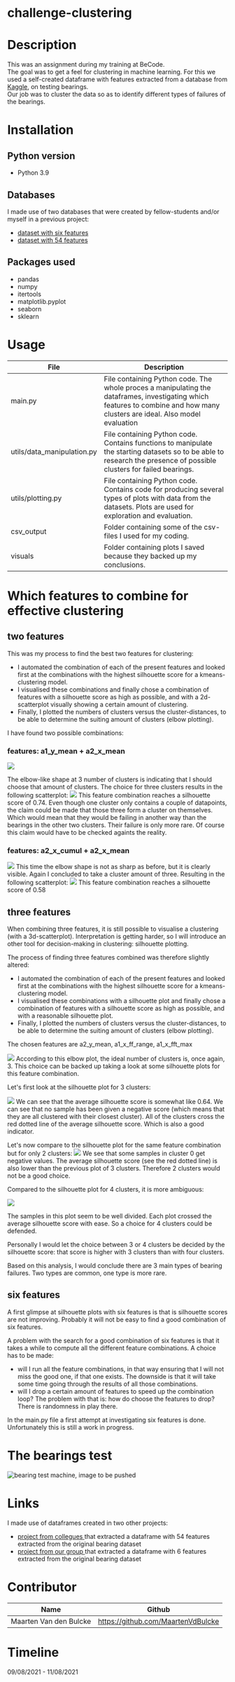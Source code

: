 # challenge-clustering


# Description
  This was an assignment during my training at BeCode.  
  The goal was to get a feel for clustering in machine learning.
  For this we used a self-created dataframe with features extracted from a database from <a href="https://www.kaggle.com/isaienkov/bearing-classification" target="_blank">Kaggle</a>, on testing bearings.  
  Our job was to cluster the data so as to identify different types of failures of the bearings. 
  
  
# Installation
## Python version
* Python 3.9

## Databases
I made use of two databases that were created by fellow-students and/or myself in a previous project: 
* <a href="data/bearing_grouped_axes_cumulative.csv"> dataset with six features </a>
* <a href="data/bearings_final_master.csv"> dataset with 54 features </a> 

## Packages used
* pandas
* numpy
* itertools
* matplotlib.pyplot
* seaborn
* sklearn


# Usage
| File                        | Description                                                     |
|-----------------------------|-----------------------------------------------------------------|
| main.py                   | File containing Python code. The whole proces a manipulating the dataframes, investigating which features to combine and how many clusters are ideal. Also model evaluation |
| utils/data_manipulation.py | File containing Python code. Contains functions to manipulate the starting datasets so to be able to research the presence of possible clusters for failed bearings. |
| utils/plotting.py           | File containing Python code. Contains code for producing several types of plots with data from the datasets. Plots are used for exploration and evaluation. |
| csv_output                  | Folder containing some of the csv-files I used for my coding. |
| visuals                     | Folder containing plots I saved because they backed up my conclusions. |

# Which features to combine for effective clustering
## two features
This was my process to find the best two features for clustering: 
* I automated the combination of each of the present features and looked first at the combinations with the highest silhouette score for a kmeans-clustering model. 
* I visualised these combinations and finally chose a combination of features with a silhouette score as high as possible, and with a 2d-scatterplot visually showing a certain amount of clustering. 
* Finally, I plotted the numbers of clusters versus the cluster-distances, to be able to determine the suiting amount of clusters (elbow plotting). 

I have found two possible combinations: 
### features: a1_y_mean + a2_x_mean

![](visuals/kmeans_model_on_features_a1_y_mean_and_a2_x_mean.png)

The elbow-like shape at 3 number of clusters is indicating that I should choose that amount of clusters. 
The choice for three clusters results in the following scatterplot: 
![](visuals/kmeans_2d_scatter_a1ymean_a2xmean.PNG)
This feature combination reaches a silhouette score of 0.74. Even though one cluster only contains a couple of datapoints, the claim could be made that those three form a cluster on themselves. Which would mean that they would be failing in another way than the bearings in the other two clusters. Their failure is only more rare. Of course this claim would have to be checked againts the reality. 

### features: a2_x_cumul + a2_x_mean
![](visuals/2.elbow_kmeans_second_option.PNG)
This time the elbow shape is not as sharp as before, but it is clearly visible. Again I concluded to take a cluster amount of three. Resulting in the following scatterplot: 
![](visuals/2.scatterplot_kmeans_second_option.PNG)
This feature combination reaches a silhouette score of 0.58


## three features
When combining three features, it is still possible to visualise a clustering (with a 3d-scatterplot). Interpretation is getting harder, so I will introduce an other tool for decision-making in clustering: silhouette plotting.

The process of finding three features combined was therefore slightly altered: 
* I automated the combination of each of the present features and looked first at the combinations with the highest silhouette score for a kmeans-clustering model.
* I visualised these combinations with a silhouette plot and finally chose a combination of features with a silhouette score as high as possible, and with a reasonable silhouette plot.
* Finally, I plotted the numbers of clusters versus the cluster-distances, to be able to determine the suiting amount of clusters (elbow plotting).

The chosen features are a2_y_mean, a1_x_ff_range, a1_x_fft_max

![](visuals/3.elbow_three_features.PNG)
According to this elbow plot, the ideal number of clusters is, once again, 3. 
This choice can be backed up taking a look at some silhouette plots for this feature combination. 

Let's first look at the silhouette plot for 3 clusters: 

![](visuals/3.silhouette_plot_3_clusters.PNG)
We can see that the average silhouette score is somewhat like 0.64. We can see that no sample has been given a negative score (which means that they are all clustered with their closest cluster). All of the clusters cross the red dotted line of the average silhouette score. Which is also a good indicator. 

Let's now compare to the silhouette plot for the same feature combination but for only 2 clusters: 
![](visuals/3.silhouette_plot_2_clusters.PNG)
We see that some samples in cluster 0 get negative values. The average silhouette score (see the red dotted line) is also lower than the previous plot of 3 clusters. 
Therefore 2 clusters would not be a good choice. 

Compared to the silhouette plot for 4 clusters, it is more ambiguous: 

![](visuals/3.silhouette_plot_4_clusters.PNG)

The samples in this plot seem to be well divided. Each plot crossed the average silhouette score with ease. So a choice for 4 clusters could be defended. 

Personally I would let the choice between 3 or 4 clusters be decided by the silhouette score: that score is higher with 3 clusters than with four clusters. 

Based on this analysis, I would conclude there are 3 main types of bearing failures. Two types are common, one type is more rare. 



## six features
A first glimpse at silhouette plots with six features is that is silhouette scores are not improving. Probably it will not be easy to find a good combination of six features. 

A problem with the search for a good combination of six features is that it takes a while to compute all the different feature combinations. A choice has to be made: 
* will I run all the feature combinations, in that way ensuring that I will not miss the good one, if that one exists. The downside is that it will take some time going through the results of all those combinations. 
* will I drop a certain amount of features to speed up the combination loop? The problem with that is: how do choose the features to drop? There is randomness in play there. 

In the main.py file a first attempt at investigating six features is done. Unfortunately this is still a work in progress.  


# The bearings test
![bearing test machine, image to be pushed](visuals/bearing_test_machine_set_up.jpg)


# Links 
I made use of dataframes created in two other projects: 

* <a href="https://github.com/ltadrummond/challenge-clustering" target="_blank"> project from collegues </a> that extracted a dataframe with 54 features extracted from the original bearing dataset
* <a href="https://github.com/Roldan87/challenge-classification" target="_blank"> project from our group </a> that extracted a dataframe with 6 features extracted from the original bearing dataset

# Contributor
| Name                  | Github                                 |
|-----------------------|----------------------------------------|
| Maarten Van den Bulcke           | https://github.com/MaartenVdBulcke       |


# Timeline
09/08/2021 - 11/08/2021
